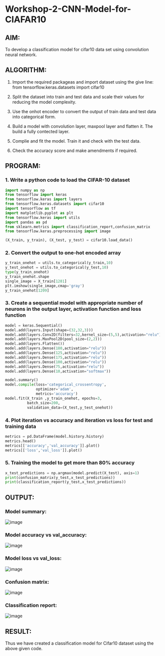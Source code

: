 # Workshop-2-CNN-Model-for-CIAFAR10

## AIM:
To develop a classification model for cifar10 data set using convolution neural network.

## ALGORITHM:
1. Import the required packageas and import dataset using the give line: from tensorflow.keras.datasets import cifar10

2. Split the dataset into train and test data and scale their values for reducing the model complexity.

3. Use the onhot encoder to convert the output of train data and test data into categorical form.

4. Build a model with convolution layer, maxpool layer and flatten it. The build a fully contected layer.

5. Complie and fit the model. Train it and check with the test data.

6. Check the accuracy score and make amendments if required.

## PROGRAM:

### 1. Write a python code to load the CIFAR-10 dataset
```python
import numpy as np
from tensorflow import keras
from tensorflow.keras import layers
from tensorflow.keras.datasets import cifar10
import tensorflow as tf
import matplotlib.pyplot as plt
from tensorflow.keras import utils
import pandas as pd
from sklearn.metrics import classification_report,confusion_matrix
from tensorflow.keras.preprocessing import image

(X_train, y_train), (X_test, y_test) = cifar10.load_data()
```

### 2. Convert the output to one-hot encoded array
```python
y_train_onehot = utils.to_categorical(y_train,10)
y_test_onehot = utils.to_categorical(y_test,10)
type(y_train_onehot)
y_train_onehot.shape
single_image = X_train[1281]
plt.imshow(single_image,cmap='gray')
y_train_onehot[1209]
```

### 3. Create a sequential model with appropriate number of neurons in the output layer, activation function and loss function
```python
model = keras.Sequential()
model.add(layers.Input(shape=(32,32,3)))
model.add(layers.Conv2D(filters=32,kernel_size=(5,5),activation="relu"))
model.add(layers.MaxPool2D(pool_size=(2,2)))
model.add(layers.Flatten())
model.add(layers.Dense(180,activation="relu"))
model.add(layers.Dense(125,activation="relu"))
model.add(layers.Dense(175,activation="relu"))
model.add(layers.Dense(100,activation="relu"))
model.add(layers.Dense(75,activation="relu"))
model.add(layers.Dense(10,activation="softmax"))

model.summary()
model.compile(loss='categorical_crossentropy',
              optimizer='adam',
              metrics='accuracy')
model.fit(X_train ,y_train_onehot, epochs=3,
          batch_size=200,
          validation_data=(X_test,y_test_onehot))
```

### 4. Plot iteration vs accuracy and iteration vs loss for test and training data
```python
metrics = pd.DataFrame(model.history.history)
metrics.head()
metrics[['accuracy','val_accuracy']].plot()
metrics[['loss','val_loss']].plot()
```

### 5. Training the model to get more than 80% accuracy
```python
x_test_predictions = np.argmax(model.predict(X_test), axis=1)
print(confusion_matrix(y_test,x_test_predictions))
print(classification_report(y_test,x_test_predictions))
```


## OUTPUT:
### Model summary:
![image](https://github.com/Aashima02/Workshop-2---CNN-Model-for-CIAFAR10/assets/93427086/d130e905-d2dc-4741-9c1e-a1b5c4621cf2)

### Model accuracy vs val_accuracy:
![image](https://github.com/Aashima02/Workshop-2---CNN-Model-for-CIAFAR10/assets/93427086/40cd8460-3663-4560-bdfa-a00c5b3b3173)

### Model loss vs val_loss:
![image](https://github.com/Aashima02/Workshop-2---CNN-Model-for-CIAFAR10/assets/93427086/b59a287d-925c-4c39-a083-3991faadebb9)

### Confusion matrix:
![image](https://github.com/Aashima02/Workshop-2---CNN-Model-for-CIAFAR10/assets/93427086/a7aa6155-17b0-4d50-b48d-3697e0279b25)

### Classification report:
![image](https://github.com/Aashima02/Workshop-2---CNN-Model-for-CIAFAR10/assets/93427086/a4cda317-091f-41d0-89fc-2828b9648414)


## RESULT:
Thus we have created a classification model for Cifar10 dataset using the above given code.
